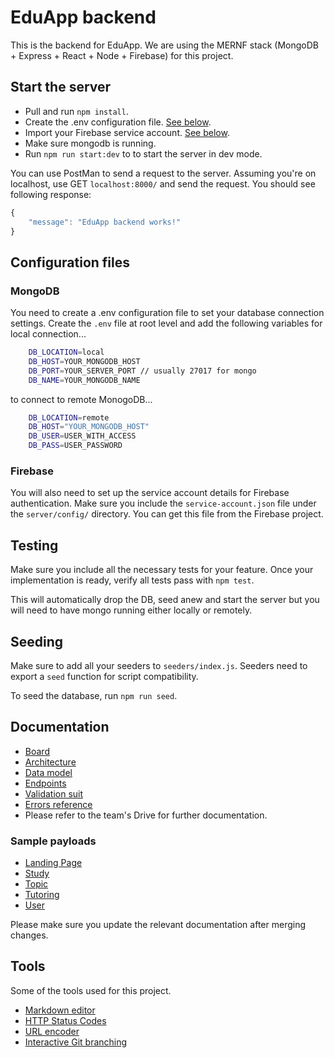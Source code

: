 # EduApp backend
This is the backend for EduApp. We are using the MERNF stack (MongoDB + Express + React + Node + Firebase) for this project.

## Start the server
- Pull and run `npm install`.
- Create the .env configuration file. [See below](#MongoDB).
- Import your Firebase service account. [See below](#Firebase).
- Make sure mongodb is running.
- Run `npm run start:dev` to to start the server in dev mode.

You can use PostMan to send a request to the server. Assuming you're on localhost, use GET `localhost:8000/` and send the request. You should see following response:

```javascript
{
    "message": "EduApp backend works!"
}
```

## Configuration files
### MongoDB
You need to create a .env configuration file to set your database connection settings. Create the `.env` file at root level and add the following variables for local connection...
```bash
    DB_LOCATION=local
    DB_HOST=YOUR_MONGODB_HOST
    DB_PORT=YOUR_SERVER_PORT // usually 27017 for mongo
    DB_NAME=YOUR_MONGODB_NAME
```
to connect to remote MonogoDB...
```bash
    DB_LOCATION=remote
    DB_HOST="YOUR_MONGODB_HOST"
    DB_USER=USER_WITH_ACCESS
    DB_PASS=USER_PASSWORD
```

### Firebase
You will also need to set up the service account details for Firebase authentication. Make sure you include the `service-account.json` file under the `server/config/` directory. You can get this file from the Firebase project.

## Testing
Make sure you include all the necessary tests for your feature. Once your implementation is ready, verify all tests pass with `npm test`.

This will automatically drop the DB, seed anew and start the server but you will need to have mongo running either locally or remotely.

## Seeding
Make sure to add all your seeders to `seeders/index.js`. Seeders need to export a `seed` function for script compatibility.

To seed the database, run `npm run seed`.

## Documentation
- [Board](https://trello.com/eduappback)
- [Architecture](https://drive.google.com/open?id=189EpjWoiuIQwrGSHcb7gFEUf4_Cjabd3)
- [Data model](https://www.lucidchart.com/invitations/accept/69157a37-825d-47ef-a53c-16308f65e7b3)
- [Endpoints](https://drive.google.com/open?id=1oAfR1pvqLKjzzp3_yK_BPk635BDDxN6EUFwXg24uPBE)
- [Validation suit](https://drive.google.com/open?id=1Qv7-VNYZii5T3eXfvRS6P63TOAzUSd6A)
- [Errors reference](https://drive.google.com/open?id=1-hMzWe9HpZYY-a8qsRc7i-owiSEKGDAbCIW6a-QH0EE)
- Please refer to the team's Drive for further documentation.

### Sample payloads
- [Landing Page](https://drive.google.com/open?id=1BScq0vmd000PRShg2aK2mkZf9oJxVJ3C)
- [Study](https://drive.google.com/open?id=1NG2k3m9XewRFABKn6qMgn9naVwMAvOa6)
- [Topic](https://drive.google.com/open?id=1ZkNmqaNRRy8YDedZDKSxq3oT3ZHOjSTU)
- [Tutoring](https://drive.google.com/open?id=1N7jfkEyAZKkfKNL41UaVoDz-tWEEfJi4)
- [User](https://drive.google.com/open?id=1Lrlcd6tzjDA0MhVxwEvUQS4mRrxY83vK)

Please make sure you update the relevant documentation after merging changes.

## Tools
Some of the tools used for this project.
- [Markdown editor](https://pandao.github.io/editor.md/en.html)
- [HTTP Status Codes](https://www.restapitutorial.com/httpstatuscodes.html)
- [URL encoder](https://www.urlencoder.io)
- [Interactive Git branching](https://learngitbranching.js.org/?NODEMO)
